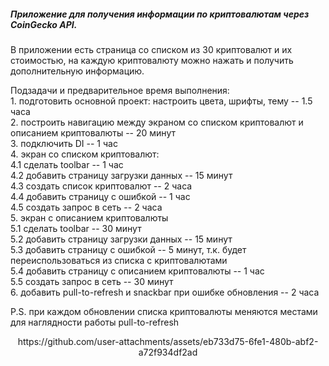 <h5>Приложение для получения информации по криптовалютам через CoinGecko API.</h5>
<p>В приложении есть страница со списком из 30 криптовалют и их стоимостью, на каждую криптовалюту можно нажать и получить дополнительную информацию.</p>

<p>Подзадачи и предварительное время выполнения:<br>
1. подготовить основной проект: настроить цвета, шрифты, тему -- 1.5 часа<br>
2. построить навигацию между экраном со списком криптовалют и описанием криптовалюты -- 20 минут<br>
3. подключить DI -- 1 час<br>
4. экран со списком криптовалют:<br>
	4.1 сделать toolbar -- 1 час<br>
	4.2 добавить страницу загрузки данных -- 15 минут<br>
	4.3 создать список криптовалют -- 2 часа<br>
	4.4 добавить страницу с ошибкой -- 1 час<br>
	4.5 создать запрос в сеть -- 2 часа<br>
5. экран с описанием криптовалюты<br>
	5.1 сделать toolbar -- 30 минут<br>
	5.2 добавить страницу загрузки данных -- 15 минут<br>
	5.3 добавить страницу с ошибкой -- 5 минут, т.к. будет переиспользоваться из списка с криптовалютами<br>
	5.4 добавить страницу с описанием криптовалюты -- 1 час<br>
	5.5 создать запрос в сеть -- 30 минут<br>
6. добавить pull-to-refresh и snackbar при ошибке обновления -- 2 часа</p>

<p>P.S. при каждом обновлении списка криптовалюты меняются местами для наглядности работы  pull-to-refresh</p>
<p align="center">
https://github.com/user-attachments/assets/eb733d75-6fe1-480b-abf2-a72f934df2ad
</p>

